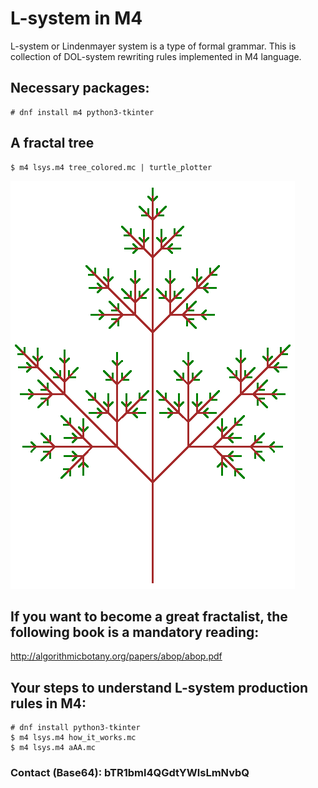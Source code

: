# L-system in M4
L-system or Lindenmayer system is a type of formal grammar.
This is collection of DOL-system rewriting rules implemented in M4 language.

## Necessary packages:
```
# dnf install m4 python3-tkinter
```

## A fractal tree
```
$ m4 lsys.m4 tree_colored.mc | turtle_plotter
```
![A fractal tree](img/tree.png?raw=true "A tree (young parts are green, old are brown)")

## If you want to become a great fractalist, the following book is a mandatory reading:
http://algorithmicbotany.org/papers/abop/abop.pdf

## Your steps to understand L-system production rules in M4:
```
# dnf install python3-tkinter
$ m4 lsys.m4 how_it_works.mc
$ m4 lsys.m4 aAA.mc

```

### Contact (Base64): bTR1bml4QGdtYWlsLmNvbQ

